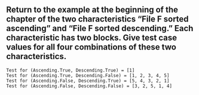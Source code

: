 ## Return to the example at the beginning of the chapter of the two characteristics “File F sorted ascending” and “File F sorted descending.” Each characteristic has two blocks. Give test case values for all four combinations of these two characteristics.

    Test for (Ascending.True, Descending.True) = [1]
    Test for (Ascending.True, Descending.False) = [1, 2, 3, 4, 5]
    Test for (Ascending.False, Descending.True) = [5, 4, 3, 2, 1]
    Test for (Ascending.False, Descending.False) = [3, 2, 5, 1, 4]